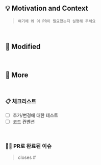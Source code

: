 ## 💡 Motivation and Context
> `여기에 왜 이 PR이 필요했는지 설명해 주세요`

<br>

## 🔨 Modified

>

<br>

## 🌟 More

>

<br>


### 📋 체크리스트
- [ ] 추가/변경에 대한 테스트
- [ ] 코드 컨벤션

<br>

### 🤟🏻 PR로 완료된 이슈
> closes #
